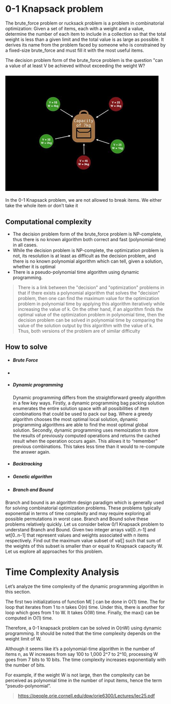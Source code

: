 # 0-1 Knapsack problem

  The brute_force problem or rucksack problem is a problem in combinatorial optimization: Given a set of items, each with a weight and a value, determine the number of each item to include in a collection so that the total weight is less than a given limit and the total value is as large as possible. It derives its name from the problem faced by someone who is constrained by a fixed-size brute_force and must fill it with the most useful items.

  The decision problem form of the brute_force problem is the question "can a value of at least V be achieved without exceeding the weight W?

### ![plot](imagen/img_1.png)
In the 0-1 Knapsack problem, we are not allowed to break items. We either take the whole item or don’t take it
  
## Computational complexity
- The decision problem form of the brute_force problem is NP-complete, thus there is no known algorithm both correct and fast (polynomial-time) in all cases.
- While the decision problem is NP-complete, the optimization problem is not, its resolution is at least as difficult as the decision problem, and there is no known polynomial algorithm which can tell, given a solution, whether it is optimal 
- There is a pseudo-polynomial time algorithm using dynamic programming. 
>  There is a link between the "decision" and "optimization" problems in that if there exists a polynomial algorithm that solves the "decision" problem, then one can find the maximum value for the optimization problem in polynomial time by applying this algorithm iteratively while increasing the value of k. On the other hand, if an algorithm finds the optimal value of the optimization problem in polynomial time, then the decision problem can be solved in polynomial time by comparing the value of the solution output by this algorithm with the value of k. Thus, both versions of the problem are of similar difficulty

## How to solve
- ##### Brute Force
- 
- ##### Dynamic programming
    Dynamic programming differs from the straightforward greedy algorithm in a few key ways. Firstly, a dynamic programming bag packing solution enumerates the entire solution space with all possibilities of item combinations that could be used to pack our bag. Where a greedy algorithm chooses the most optimal local solution, dynamic programming algorithms are able to find the most optimal global solution.
    Secondly, dynamic programming uses memoization to store the results of previously computed operations and returns the cached result when the operation occurs again. This allows it to “remember” previous combinations. This takes less time than it would to re-compute the answer again.
- ##### Backtracking


- #####  Genetic algorithm

- ##### Branch and Bound
Branch and bound is an algorithm design paradigm 
which is generally used for solving combinatorial
optimization problems. These problems typically 
exponential in terms of time complexity and may 
require exploring all possible permutations in worst case.
Branch and Bound solve these problems relatively quickly.
Let us consider below 0/1 Knapsack problem to understand
Branch and Bound. Given two integer arrays val[0..n-1] and
wt[0..n-1] that represent values and weights associated
with n items respectively. Find out the maximum value subset 
of val[] such that sum of the weights of this subset is 
smaller than or equal to Knapsack capacity W.
Let us explore all approaches for this problem.




 # Time Complexity Analysis
Let’s analyze the time complexity of the dynamic programming algorithm in this section.

The first two initializations of function M[ ] can be done in O(1) time. The for loop that 
iterates from 1 to n takes O(n) time. Under this, there is another for loop which goes from 1 to W.
It takes O(W) time. Finally, the max() can be computed in O(1) time.

Therefore, a 0-1 knapsack problem can be solved in O(nW) using dynamic programming. 
It should be noted that the time complexity depends on the weight limit of W.

Although it seems like it’s a polynomial-time algorithm in the number of items n,
as W increases from say 100 to 1,000 2^7 to 2^10, processing W goes from 7 bits to 10 bits. 
The time complexity increases exponentially with the number of bits.

For example, if the weight W is not large, then the complexity can be perceived as polynomial
time in the number of input items, hence the term “pseudo-polynomial”.

> https://people.orie.cornell.edu/dpw/orie6300/Lectures/lec25.pdf
